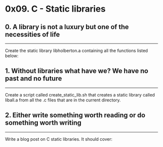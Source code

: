 # 0x09. C - Static libraries
## 0. A library is not a luxury but one of the necessities of life
***
Create the static library libholberton.a containing all the functions listed below:

## 1. Without libraries what have we? We have no past and no future
***
Create a script called create_static_lib.sh that creates a static library called liball.a from all the .c files that are in the current directory.

## 2. Either write something worth reading or do something worth writing
***
Write a blog post on C static libraries. It should cover:

